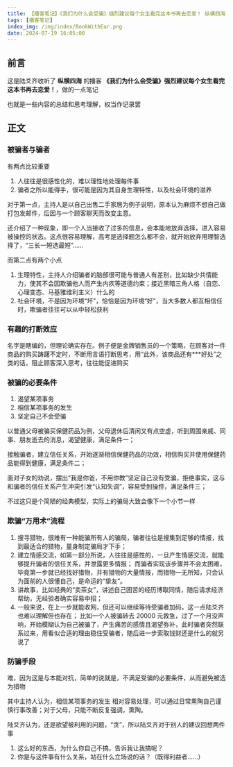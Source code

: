 ```yaml
---
title: 【播客笔记】《我们为什么会受骗》强烈建议每个女生看完这本书再去恋爱！ 纵横四海
tags: [播客笔记]
index_img: /img/index/BookWithEar.png
date: 2024-07-19 16:05:00
---
```

## 前言
这是陆爻齐收听了 **纵横四海** 的播客 **《我们为什么会受骗》强烈建议每个女生看完这本书再去恋爱！**，做的一点笔记

也就是一些内容的总结和思考理解，权当作记录罢

## 正文

### 被骗者与骗者
有两点比较重要
1. 人往往是很感性化的，难以理性地处理每件事
2. 骗者之所以能得手，很可能是因为其自身生理特性，以及社会环境的滋养

对于第一点，主持人是以自己出售二手家居为例子说明，原本认为麻烦不想自己做打包发邮件，后因与一个顾客聊天而改变主意。

还介绍了一种现象，即一个人当接收了过多的信息，会本能地放弃选择，进入容易被操控的状态。这点很容易理解，高考是选择题怎么都不会，就开始放弃用理智选择了，“三长一短选最短”……

而第二点有两个小点
1. 生理特性，主持人介绍骗者的脑部很可能与普通人有差别，比如缺少共情能力，使其不会因欺骗他人而产生内疚等道德约束；接近黑暗三角人格（自恋、心理变态、马基雅维利主义）什么的
2. 社会环境，不是因为环境“坏”，恰恰是因为环境“好”，当大多数人都互相信任时，欺骗者往往可以从中轻松获利

### 有趣的打断效应
名字是瞎编的，但理论确实存在。例子便是金牌销售员的一个策略，在顾客对一件商品的购买踌躇不定时，不断用言语打断思考，用“此外，该商品还有***好处”之类的话，阻止顾客深入思考，往往能促进购买

### 被骗的必要条件
1. 渴望某项事务
2. 相信某项事务的发生
3. 坚定自己不会受骗

以普通父母被骗买保健药品为例，父母退休后清闲又有点空虚，听到周围亲戚、同事、朋友逝去的消息，渴望健康，满足条件一；

接触骗者，建立信任关系，开始逐渐相信保健药品的功效，相信购买并使用保健药品能得到健康，满足条件二；

面对子女的劝说，摆出“我是你爸，不用你教”坚定自己没有受骗，拒绝事实，这与和骗者的信任关系产生冲突引发“认知失调”，容易受到操控，满足条件三；

不过这只是个简陋的经典模型，实际上的骗局大致会像下一个小节一样

### 欺骗“万用术”流程
1. 搜寻猎物，很难有一种能骗所有人的骗局，骗者往往是搜集到足够的情报，找到最适合的猎物，量身制定骗局才下手；
2. 建立情感交流，如第一部分所说，人往往是感性的，一旦产生情感交流，就能够提升骗者的信任关系，并泄露更多情报；
而骗者实现该步骤并不会太困难，毕竟第一步就已经找好猎物，并有猎物的大量情报，而猎物一无所知，只会认为面前的人很懂自己，是命运的“挚友”。
3. 讲故事，比如经典的“卖茶女”，讲述自己困苦的经历博取同情，随后请求经济帮助，无经验者确实容易中招；
4. 一般来说，在上一步就能收网，但还可以继续等待受骗者加码，这一点陆爻齐也难以理解但也存在；
比如一个人被骗转去 20000 元救急，过了一个月没声响，开始模糊认为自己被骗了，产生痛苦的感情且渴望弥补，此时骗者突然联系过来，用看似合适的理由稳住受骗者，随后进一步索取钱财还是什么的就另说了

### 防骗手段
难，因为这是与本能对抗，简单的说就是，不满足受骗的必要条件，从而避免被选为猎物

其中主持人认为，相信某项事务的发生 相对容易处理，可以通过日常熏陶自己谨慎行事改善；对于父母，只能不断反复强调，熏陶。

陆爻齐认为，还是欲望被利用的问题，“贪”，所以陆爻齐对于别人的建议回想两件事
1. 这么好的东西，为什么你自己不搞，告诉我让我搞呢？
2. 你是与这件事有什么关系，站在什么立场说的话？（既得利益者……）
